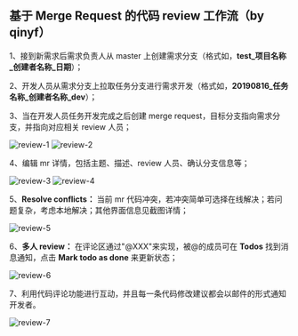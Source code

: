 ## 基于 Merge Request 的代码 review 工作流（by qinyf）

1、接到新需求后需求负责人从 master 上创建需求分支（格式如，**test_项目名称_创建者名称_日期**）；

2、开发人员从需求分支上拉取任务分支进行需求开发（格式如，**20190816_任务名称_创建者名称_dev**）；

3、当在开发人员任务开发完成之后创建 merge request，目标分支指向需求分支，并指向对应相关 review 人员；

![review-1](https://github.com/qinyuanf/front-end-Weekly/blob/master/screenshot/review/reivew-1.png "review-1")
![review-2](https://github.com/qinyuanf/front-end-Weekly/blob/master/screenshot/review/review-2.png "review-2")

4、编辑 mr 详情，包括主题、描述、review 人员、确认分支信息等；

![review-3](https://github.com/qinyuanf/front-end-Weekly/blob/master/screenshot/review/review-3.png "review-3")
![review-4](https://github.com/qinyuanf/front-end-Weekly/blob/master/screenshot/review/review-4.png "review-4")

5、**Resolve conflicts：** 当前 mr 代码冲突，若冲突简单可选择在线解决；若问题复杂，考虑本地解决；其他界面信息见截图详情；

![review-5](https://github.com/qinyuanf/front-end-Weekly/blob/master/screenshot/review/review-5.png "review-5")

6、**多人 review：** 在评论区通过"@XXX"来实现，被@的成员可在 **Todos** 找到消息通知，点击 **Mark todo as done** 来更新状态；

![review-6](https://github.com/qinyuanf/front-end-Weekly/blob/master/screenshot/review/review-6.png "review-6")

7、利用代码评论功能进行互动，并且每一条代码修改建议都会以邮件的形式通知开发者。

![review-7](https://github.com/qinyuanf/front-end-Weekly/blob/master/screenshot/review/review-7.png "review-7")
